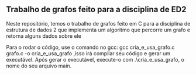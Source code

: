 ## Trabalho de grafos feito para a disciplina de ED2

Neste repositório, temos o trabalho de grafos feito em C para a disciplina de estrutura de dados 2 que implementa um algoritmo que percorre um grafo e retorna alguns dados sobre ele

Para o rodar o código, use o comando no gcc: gcc cria_e_usa_grafo.c grafo.c -o cria_e_usa_grafo ,isso irá compilar seu código e gerar um executável.
Após gerar o executável, execute-o com .\cria_e_usa_grafo, o nome do seu arquivo main.
